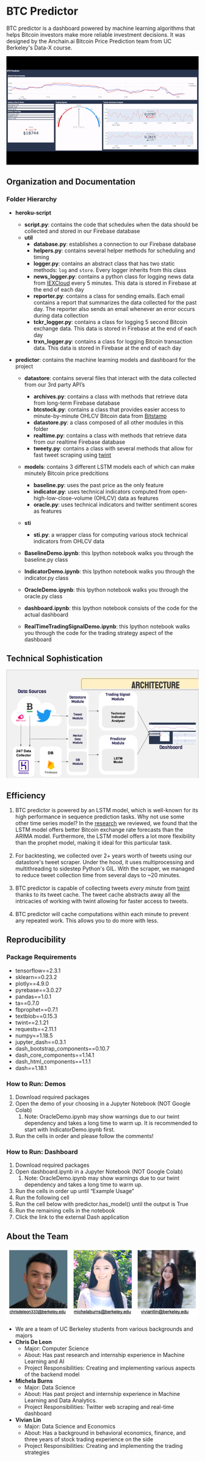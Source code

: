 # BTC Predictor
BTC predictor is a dashboard powered by machine learning algorithms that helps Bitcoin investors make more reliable investment decisions. It was designed by the Anchain.ai Bitcoin Price Prediction team from UC Berkeley's Data-X course. 

<p align="center"><img src="readme_files/demo.gif"/></p>

## Organization and Documentation

### Folder Hierarchy

- **heroku-script**
    - **script.py**: contains the code that schedules when the data should be collected and stored in our Firebase database
    - **util**
        - **database.py**: establishes a connection to our Firebase database
        - **helpers.py**: contains several helper methods for scheduling and timing
        - **logger.py**: contains an abstract class that has two static methods: `log` and `store`. Every logger inherits from this class
        - **news_logger.py**: contains a python class for logging news data from [IEXCloud](https://iexcloud.io/) every 5 minutes. This data is stored in Firebase at the end of each day
        - **reporter.py**: contains a class for sending emails. Each email contains a report that summarizes the data collected for the past day. The reporter also sends an email whenever an error occurs during data collection
        - **tckr_logger.py**: contains a class for logging 5 second Bitcoin exchange data. This data is stored in Firebase at the end of each day
        - **trxn_logger.py**: contains a class for logging Bitcoin transaction data. This data is stored in Firebase at the end of each day

- **predictor**: contains the machine learning models and dashboard for the project
    - **datastore**: contains several files that interact with the data collected from our 3rd party API’s
        - **archives.py**: contains a class with methods that retrieve data from long-term Firebase database
        - **btcstock.py**: contains a class that provides easier access to minute-by-minute OHLCV Bitcoin data from [Bitstamp](https://www.bitstamp.net)
        - **datastore.py**: a class composed of all other modules in this folder
        - **realtime.py**: contains a class with methods that retrieve data from our realtime Firebase database
        - **tweety.py**: contains a class with several methods that allow for fast tweet scraping using [twint](https://github.com/twintproject/twint)

    - **models**: contains 3 different LSTM models each of which can make minutely Bitcoin price predcitions
        - **baseline.py**: uses the past price as the only feature
        - **indicator.py**: uses technical indicators computed from open-high-low-close-volume (OHLCV) data as features
        - **oracle.py**: uses technical indicators and twitter sentiment scores as features
    - **sti**
        - **sti.py**: a wrapper class for computing various stock technical indicators from OHLCV data
    - **BaselineDemo.ipynb**: this Ipython notebook walks you through the baseline.py class
    - **IndicatorDemo.ipynb**: this Ipython notebook walks you through the indicator.py class
    - **OracleDemo.ipynb**: this Ipython notebook walks you through the oracle.py class
    - **dashboard.ipynb**: this Ipython notebook consists of the code for the actual dashboard
    - **RealTimeTradingSignalDemo.ipynb**: this Ipython notebook walks you through the code for the trading strategy aspect of the dashboard
    
## Technical Sophistication

<p align="center"><img src="https://github.com/Bitcoin-Price-Prediction/btcpredictor/blob/main/readme_files/System%20Architecture.png"/></p>

## Efficiency

1. BTC predictor is powered by an LSTM model, which is well-known for its high performance in sequence prediction tasks. Why not use some other time series model? In the [research](https://arxiv.org/ftp/arxiv/papers/2006/2006.14473.pdf) we reviewed, we found that the LSTM model offers better Bitcoin exchange rate forecasts than the ARIMA model. Furthermore, the LSTM model offers a lot more flexibility than the prophet model, making it ideal for this particular task.
<br><br>
2. For backtesting, we collected over 2+ years worth of tweets using our datastore's tweet scraper. Under the hood, it uses multiprocessing and multithreading to sidestep Python's GIL. With the scraper, we managed to reduce tweet collection time from several days to ~20 minutes.
<br><br>
3. BTC predictor is capable of collecting tweets *every minute* from [twint](https://github.com/twintproject/twint) thanks to its tweet cache. The tweet cache abstracts away all the intricacies of working with twint allowing for faster access to tweets.
<br><br>
4. BTC predictor will cache computations within each minute to prevent any repeated work. This allows you to do more with less.


## Reproducibility

### Package Requirements ###
- tensorflow==2.3.1
- sklearn==0.23.2
- plotly==4.9.0
- pyrebase==3.0.27
- pandas==1.0.1
- ta==0.7.0
- fbprophet==0.7.1
- textblob==0.15.3
- twint==2.1.21
- requests==2.11.1
- numpy==1.18.5
- jupyter_dash==0.3.1
- dash_bootstrap_components==0.10.7
- dash_core_components==1.14.1
- dash_html_components==1.1.1
- dash==1.18.1

### How to Run: Demos ### 
1. Download required packages
2. Open the demo of your choosing in a Jupyter Notebook (NOT Google Colab)
    1. Note: OracleDemo.ipynb may show warnings due to our twint dependency and takes a long time to warm up. It is recommended to start with IndicatorDemo.ipynb first.
3. Run the cells in order and please follow the comments!


### How to Run: Dashboard ### 
1. Download required packages
2. Open dashboard.ipynb in a Jupyter Notebook (NOT Google Colab)
    1. Note: OracleDemo.ipynb may show warnings due to our twint dependency and takes a long time to warm up.
3. Run the cells in order up until “Example Usage”
4. Run the following cell 
5. Run the cell below with predictor.has_model() until the output is True
6. Run the remaining cells in the notebook
7. Click the link to the external Dash application


## About the Team
![](https://github.com/Bitcoin-Price-Prediction/btcpredictor/blob/main/readme_files/Team.png)

- We are a team of UC Berkeley students from various backgrounds and majors 
- **Chris De Leon**
    - Major: Computer Science
    - About: Has past research and internship experience in Machine Learning and AI
    - Project Responsibilities: Creating and implementing various aspects of the backend model 
- **Michela Burns** 
    - Major: Data Science
    - About: Has past project and internship experience in Machine Learning and Data Analytics. 
    - Project Responsibilities: Twitter web scraping and real-time dashboard
- **Vivian Lin** 
    - Major: Data Science and Economics 
    - About: Has a background in behavioral economics, finance, and three years of stock trading experience on the side
    - Project Responsibilities: Creating and implementing the trading strategies


